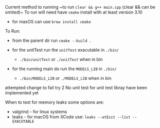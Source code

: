 Current method to running
~to run `clear && g++ main.cpp` (clear && can be omited)~
To run will need have `cmake` install with at least version 3.10
  - for masOS can use `brew install cmake`

To Run:
  - from the parent dir run `cmake --build .`

  - for the unitTest run the `unitTest` exacutable in `./bin/`
    - `./bin/unitTest` or `./unitTest` when in bin 
  - for the running main do run the `MODELS_LIB` in `./bin/`
    - `./bin/MODELS_LIB` or `./MODELS_LIB` when in bin


attempted change to fail try 2
No unit test for unit test libray have been implemented yet


When to test for memory leaks some options are:
 - valgrind - for linux systems
 - leaks - for macOS from XCode
   use: `leaks --atExit --list -- EXACUTABLE`

